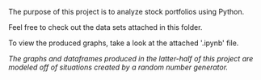 The purpose of this project is to analyze stock portfolios using Python.

Feel free to check out the data sets attached in this folder.

To view the produced graphs, take a look at the attached '.ipynb' file.

*The graphs and dataframes produced in the latter-half of this project are modeled off of situations created by a random number generator.*

